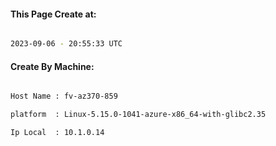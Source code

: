 
   
#### This Page Create at:

```bash

2023-09-06 - 20:55:33 UTC

```

#### Create By Machine:

```bash

Host Name : fv-az370-859

platform  : Linux-5.15.0-1041-azure-x86_64-with-glibc2.35

Ip Local  : 10.1.0.14

```

